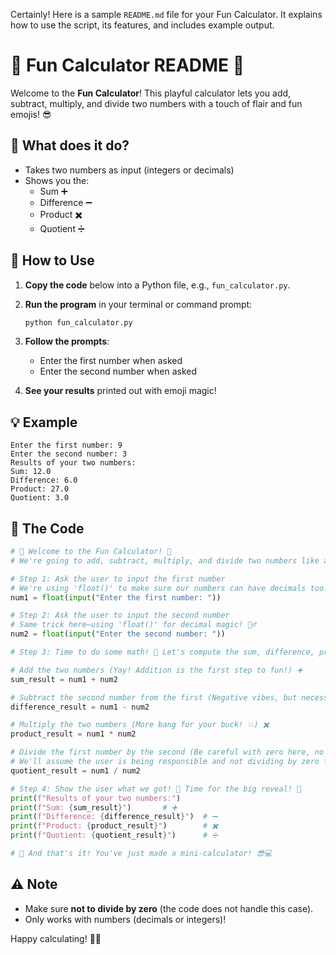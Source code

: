 Certainly! Here is a sample `README.md` file for your Fun Calculator. It explains how to use the script, its features, and includes example output.

# 🎉 Fun Calculator README 🎉

Welcome to the **Fun Calculator**! This playful calculator lets you add, subtract, multiply, and divide two numbers with a touch of flair and fun emojis! 😎

## 🚀 What does it do?

- Takes two numbers as input (integers or decimals)
- Shows you the:
  - Sum ➕
  - Difference ➖
  - Product ✖️
  - Quotient ➗

## 📝 How to Use

1. **Copy the code** below into a Python file, e.g., `fun_calculator.py`.
2. **Run the program** in your terminal or command prompt:
   ```sh
   python fun_calculator.py
   ```
3. **Follow the prompts**:
   - Enter the first number when asked
   - Enter the second number when asked

4. **See your results** printed out with emoji magic!

## 💡 Example

```
Enter the first number: 9
Enter the second number: 3
Results of your two numbers:
Sum: 12.0
Difference: 6.0
Product: 27.0
Quotient: 3.0
```

## 🔑 The Code

```python
# 🎉 Welcome to the Fun Calculator! 🎉
# We're going to add, subtract, multiply, and divide two numbers like a boss! 😎

# Step 1: Ask the user to input the first number
# We're using 'float()' to make sure our numbers can have decimals too. Fancy, right? ✨
num1 = float(input("Enter the first number: "))

# Step 2: Ask the user to input the second number
# Same trick here—using 'float()' for decimal magic! 🧙‍♂️
num2 = float(input("Enter the second number: "))

# Step 3: Time to do some math! 🧠 Let's compute the sum, difference, product, and quotient.

# Add the two numbers (Yay! Addition is the first step to fun!) ➕
sum_result = num1 + num2

# Subtract the second number from the first (Negative vibes, but necessary! 😜) ➖
difference_result = num1 - num2

# Multiply the two numbers (More bang for your buck! 💥) ✖️
product_result = num1 * num2

# Divide the first number by the second (Be careful with zero here, no math disasters! 😅) ➗
# We'll assume the user is being responsible and not dividing by zero for now!
quotient_result = num1 / num2

# Step 4: Show the user what we got! 🥳 Time for the big reveal! 🎉
print(f"Results of your two numbers:")
print(f"Sum: {sum_result}")       # ➕
print(f"Difference: {difference_result}")  # ➖
print(f"Product: {product_result}")        # ✖️
print(f"Quotient: {quotient_result}")      # ➗

# 🏁 And that's it! You've just made a mini-calculator! 😎💻
```

## ⚠️ Note

- Make sure **not to divide by zero** (the code does not handle this case).
- Only works with numbers (decimals or integers)!

Happy calculating! 🎉✨
